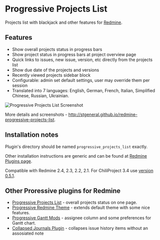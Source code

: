 Progressive Projects List
=========================

Projects list with blackjack and other features for [Redmine](http://www.redmine.org/).

Features
--------

- Show overall projects status in progress bars
- Show project status in progress bars at project overview page
- Quick links to issues, new issue, version, etc directly from the projects list
- Show due date of the projects and versions
- Recently viewed projects sidebar block
- Configurable: admin set default settings, user may override them per session
- Translated into 7 languages: English, German, French, Italian, Simplified Chinese, Russian, Ukrainian.

![Progressive Projects List Screenshot](http://stgeneral.github.io/redmine-progressive-projects-list/images/screenshots/v020/progressive-projects-list-v020-progress.png)

More details and screenshots - http://stgeneral.github.io/redmine-progressive-projects-list.

Installation notes
------------------

Plugin's directory should be named `progressive_projects_list` exactly.

Other installation instructions are generic and can be found at [Redmine Plugins page](http://www.redmine.org/projects/redmine/wiki/Plugins).

Compatible with Redmine 2.4, 2.3, 2.2, 2.1.
For ChiliProject 3.4 use [version 0.5.1](https://github.com/stgeneral/redmine-progressive-projects-list/releases/tag/v0.5.1).

Other Proressive plugins for Redmine
------------------------------------

* [Progressive Projects List](http://stgeneral.github.io/redmine-progressive-projects-list/) - overall projects status on one page.
* [Progressive Redmine Theme](http://stgeneral.github.io/redmine-progressive-theme/) - extends default theme with some nice features.
* [Progressive Gantt Mods](http://stgeneral.github.io/redmine-progressive-gantt-mods/) - assignee column and some preferences for Gantt chart.
* [Collapsed Journals Plugin](https://github.com/stgeneral/redmine-collapsed-journals) - collapses issue history items without an assosiated note
